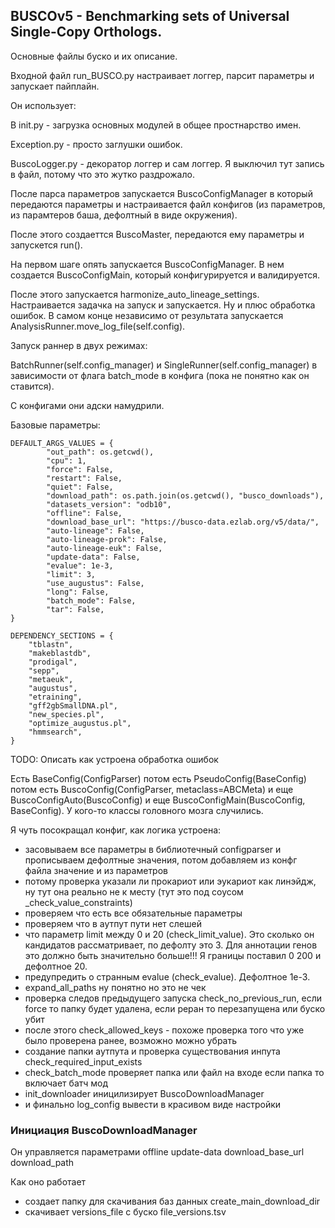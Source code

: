 ## BUSCOv5 - Benchmarking sets of Universal Single-Copy Orthologs.

Основные файлы буско и их описание.

Входной файл run_BUSCO.py настраивает логгер, парсит параметры и запускает пайплайн.

Он использует:

В init.py - загрузка основных модулей в общее простнарство имен.

Exception.py - просто заглушки ошибок.

BuscoLogger.py - декоратор логгер и сам логгер. Я выключил тут запись в файл, потому что это жутко раздрожало.

После парса параметров запускается BuscoConfigManager в который передаются параметры и настраивается файл конфигов (из параметров, из парамтеров баша, дефолтный в виде окружения).

После этого создаеттся BuscoMaster, передаются ему параметры и запускется run().

На первом шаге опять запускается BuscoConfigManager. В нем создается BuscoConfigMain, который конфигурируется и валидируется. 

После этого запускается harmonize_auto_lineage_settings. Настраивается задачка на запуск и запускается. Ну и плюс обработка ошибок. В самом конце независимо от результата запускается AnalysisRunner.move_log_file(self.config).

Запуск раннер в двух режимах:

BatchRunner(self.config_manager) и SingleRunner(self.config_manager) в зависимости от флага batch_mode в конфига (пока не понятно как он ставится).
 
С конфигами они адски намудрили.

Базовые параметры:

```
DEFAULT_ARGS_VALUES = {
        "out_path": os.getcwd(),
        "cpu": 1,
        "force": False,
        "restart": False,
        "quiet": False,
        "download_path": os.path.join(os.getcwd(), "busco_downloads"),
        "datasets_version": "odb10",
        "offline": False,
        "download_base_url": "https://busco-data.ezlab.org/v5/data/",
        "auto-lineage": False,
        "auto-lineage-prok": False,
        "auto-lineage-euk": False,
        "update-data": False,
        "evalue": 1e-3,
        "limit": 3,
        "use_augustus": False,
        "long": False,
        "batch_mode": False,
        "tar": False,
}

DEPENDENCY_SECTIONS = {
    "tblastn",
    "makeblastdb",
    "prodigal",
    "sepp",
    "metaeuk",
    "augustus",
    "etraining",
    "gff2gbSmallDNA.pl",
    "new_species.pl",
    "optimize_augustus.pl",
    "hmmsearch",
}
```

TODO: Описать как устроена обработка ошибок

Есть BaseConfig(ConfigParser) потом есть PseudoConfig(BaseConfig) потом есть BuscoConfig(ConfigParser, metaclass=ABCMeta) и еще BuscoConfigAuto(BuscoConfig) 
и еще BuscoConfigMain(BuscoConfig, BaseConfig). У кого-то классы головного мозга случились.

Я чуть посокращал конфиг, как логика устроена:

- засовываем все параметры в библиотечный configparser и прописываем дефолтные значения, потом добавляем из конфг файла значение и из параметров
- потому проверка указали ли прокариот или эукариот как линэйдж, ну тут она реально не к месту (тут это под соусом _check_value_constraints)
- проверяем что есть все обязательные параметры
- проверяем что в аутпут пути нет слешей
- что параметр limit между 0 и 20 (check_limit_value). Это сколько он кандидатов рассматривает, по дефолту это 3. Для аннотации генов это должно быть значительно больше!!! Я границы поставил 0 200 и дефолтное 20.
- предупредить о странным evalue (check_evalue). Дефолтное 1e-3.
- expand_all_paths ну понятно но это не чек
- проверка следов предыдущего запуска check_no_previous_run, если force то папку будет удалена, если реран то перезапущена или буско убит
- после этого check_allowed_keys - похоже проверка того что уже было проверена ранее, возможно можно убрать
- создание папки аутпута и проверка существования инпута check_required_input_exists
- check_batch_mode проверяет папка или файл на входе если папка то включает батч мод
- init_downloader иницилизирует BuscoDownloadManager 
- и финально log_config вывести в красивом виде настройки

### Инициация BuscoDownloadManager

Он управляется параметрами offline update-data download_base_url download_path


Как оно работает

- создает папку для скачивания баз данных create_main_download_dir
- скачивает versions_file с буско file_versions.tsv

